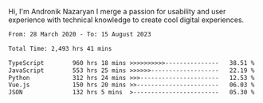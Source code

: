 Hi, I'm Andronik Nazaryan
I merge a passion for usability and user experience with technical knowledge to create cool digital experiences.


<!--START_SECTION:waka-->

```txt
From: 28 March 2020 - To: 15 August 2023

Total Time: 2,493 hrs 41 mins

TypeScript        960 hrs 18 mins >>>>>>>>>>---------------   38.51 %
JavaScript        553 hrs 25 mins >>>>>>-------------------   22.19 %
Python            312 hrs 24 mins >>>----------------------   12.53 %
Vue.js            150 hrs 20 mins >>-----------------------   06.03 %
JSON              132 hrs 5 mins  >------------------------   05.30 %
```

<!--END_SECTION:waka-->
